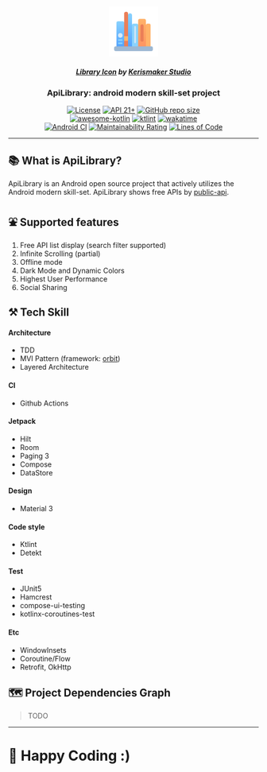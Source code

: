 <p align="center">
  <img src="/assets/icon.png?raw=true" width="20%" />
<p align="center">
<h5 align="center"><a href="https://iconscout.com/icons/library" target="_blank">Library Icon</a> by <a href="https://iconscout.com/contributors/kerismaker" target="_blank">Kerismaker Studio</a></h5>
<h3 align="center">ApiLibrary: android modern skill-set project</h3>
<p align="center">
  <a href="https://github.com/jisungbin/ApiLibrary/blob/main/LICENSE"><img alt="License" src="https://img.shields.io/badge/License-MIT-blue"/></a>
  <a href="https://developer.android.com/about/versions/lollipop"><img alt="API 21+" src="https://img.shields.io/badge/API-21%2B-brightgreen.svg"/></a>
  <a href="https://github.com/jisungbin/ApiLibrary/"><img alt="GitHub repo size" src="https://img.shields.io/github/repo-size/jisungbin/ApiLibrary"/></a>
<br/>
  <a href="https://kotlin.link"><img src="https://kotlin.link/awesome-kotlin.svg" alt="awesome-kotlin"/></a>
  <a href="https://ktlint.github.io/"><img src="https://img.shields.io/badge/code%20style-%E2%9D%A4-FF4081.svg" alt="ktlint"/></a>
  <a href="https://wakatime.com/badge/github/jisungbin/ApiLibrary"><img src="https://wakatime.com/badge/github/jisungbin/ApiLibrary.svg" alt="wakatime"></a>
  <br/>
  <a href="https://github.com/jisungbin/ApiLibrary/actions/workflows/android-ci.yml"><img src="https://github.com/jisungbin/ApiLibrary/actions/workflows/android-ci.yml/badge.svg?branch=develop" alt="Android CI"/></a>
  <a href="https://sonarcloud.io/summary/new_code?id=jisungbin_ApiLibrary"><img src="https://sonarcloud.io/api/project_badges/measure?project=jisungbin_ApiLibrary&metric=sqale_rating" alt="Maintainability Rating"/></a> 
  <a href="https://sonarcloud.io/summary/new_code?id=jisungbin_ApiLibrary"><img src="https://sonarcloud.io/api/project_badges/measure?project=jisungbin_ApiLibrary&metric=ncloc" alt="Lines of Code"/></a>
</p>

---

## 📚 What is ApiLibrary?

ApiLibrary is an Android open source project that actively utilizes the Android modern skill-set. ApiLibrary shows free APIs by [public-api](https://github.com/davemachado/public-api).

## ⛲ Supported features

1. Free API list display (search filter supported)
2. Infinite Scrolling (partial)
3. Offline mode
4. Dark Mode and Dynamic Colors
5. Highest User Performance
6. Social Sharing

## ⚒️ Tech Skill

#### Architecture

- TDD
- MVI Pattern (framework: [orbit](https://orbit-mvi.org/))
- Layered Architecture

#### CI

- Github Actions

#### Jetpack

- Hilt
- Room
- Paging 3
- Compose
- DataStore

#### Design

- Material 3

#### Code style

- Ktlint
- Detekt

#### Test

- JUnit5
- Hamcrest
- compose-ui-testing
- kotlinx-coroutines-test

#### Etc

- WindowInsets
- Coroutine/Flow
- Retrofit, OkHttp

## 🗺️ Project Dependencies Graph

> TODO

---

# 🤗 Happy Coding :)
